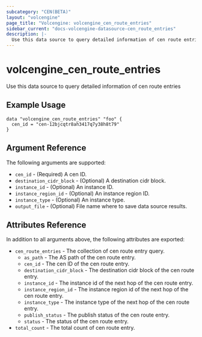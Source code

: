 ```yaml
---
subcategory: "CEN(BETA)"
layout: "volcengine"
page_title: "Volcengine: volcengine_cen_route_entries"
sidebar_current: "docs-volcengine-datasource-cen_route_entries"
description: |-
  Use this data source to query detailed information of cen route entries
---
```

# volcengine_cen_route_entries
Use this data source to query detailed information of cen route entries
## Example Usage
```hcl
data "volcengine_cen_route_entries" "foo" {
  cen_id = "cen-12bjcqtr8ah3417q7y38h8t79"
}
```
## Argument Reference
The following arguments are supported:
* `cen_id` - (Required) A cen ID.
* `destination_cidr_block` - (Optional) A destination cidr block.
* `instance_id` - (Optional) An instance ID.
* `instance_region_id` - (Optional) An instance region ID.
* `instance_type` - (Optional) An instance type.
* `output_file` - (Optional) File name where to save data source results.

## Attributes Reference
In addition to all arguments above, the following attributes are exported:
* `cen_route_entries` - The collection of cen route entry query.
    * `as_path` - The AS path of the cen route entry.
    * `cen_id` - The cen ID of the cen route entry.
    * `destination_cidr_block` - The destination cidr block of the cen route entry.
    * `instance_id` - The instance id of the next hop of the cen route entry.
    * `instance_region_id` - The instance region id of the next hop of the cen route entry.
    * `instance_type` - The instance type of the next hop of the cen route entry.
    * `publish_status` - The publish status of the cen route entry.
    * `status` - The status of the cen route entry.
* `total_count` - The total count of cen route entry.


